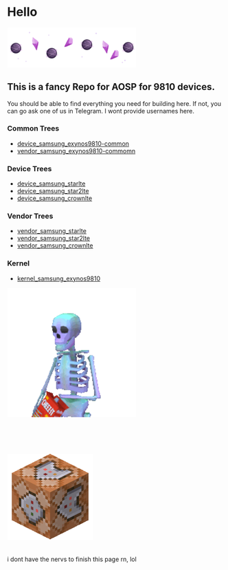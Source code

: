 # Hello

<img src="https://github.com/Exynos9810Resurrected/.github/blob/main/profile/aestetic.gif?raw=true" width=300px>

## This is a fancy Repo for AOSP for 9810 devices.

You should be able to find everything you need for building here. If not, you can go ask one of us in Telegram. I wont provide usernames here.

### Common Trees

- [device_samsung_exynos9810-common](https://github.com/Exynos9810Resurrected/device_samsung_exynos9810-common/)
- [vendor_samsung_exynos9810-commomn](https://github.com/Exynos9810Resurrected/vendor_samsung_exynos9810-common/)

### Device Trees

- [device_samsung_starlte](https://github.com/Exynos9810Resurrected/device_samsung_starlte/)
- [device_samsung_star2lte](https://github.com/Exynos9810Resurrected/device_samsung_star2lte/)
- [device_samsung_crownlte](https://github.com/Exynos9810Resurrected/device_samsung_crownlte/)

### Vendor Trees

- [vendor_samsung_starlte](https://github.com/Exynos9810Resurrected/vendor_samsung_starlte/)
- [vendor_samsung_star2lte](https://github.com/Exynos9810Resurrected/vendor_samsung_star2lte/)
- [vendor_samsung_crownlte](https://github.com/Exynos9810Resurrected/vendor_samsung_crownlte/)

### Kernel
- [kernel_samsung_exynos9810](https://github.com/Exynos9810Resurrected/kernel_samsung_exynos9810/)

<img src="https://github.com/Exynos9810Resurrected/.github/blob/main/profile/funnyskeleton.gif?raw=true" width=300px><br /><br /><br /><br /><br />

<img src="https://github.com/Exynos9810Resurrected/.github/raw/main/profile/commandblock.webp" width=200px>
<br /><br /><br />
i dont have the nervs to finish this page rn, lol
